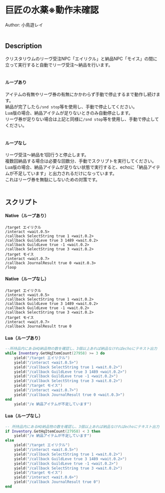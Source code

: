 # 巨匠の水薬※動作未確認<br/>
Author: 小鳥遊レイ
<br/>
<br/>

## Description<br/>
クリスタリウムのリーヴ受注NPC「エイリクル」と納品NPC「モイス」の間に立って実行すると自動でリーヴ受注～納品を行います。<br/>
<br/>
#### ループあり<br/>
アイテムの有無やリーヴ券の有無にかかわらず手動で停止するまで動作し続けます。<br/>
納品が完了したら`/snd stop`等を使用し、手動で停止してください。<br/>
Lua版の場合、納品アイテムが足りないときのみ自動停止します。<br/>
リーヴ券が足りない場合は上記と同様に`/snd stop`等を使用し、手動で停止してください。<br/>
<br/>

#### ループなし<br/>
リーヴ受注～納品を1回行うと停止します。<br/>
複数回納品する場合は必要な回数分、手動でスクリプトを実行してください。<br/>
Lua版の場合、納品アイテムが足りない状態で実行すると、echoに「納品アイテムが不足しています」と出力されるだけになっています。<br/>
これはリーヴ券を無駄にしないための対策です。<br/>
<br/>

## スクリプト<br/>
#### Native（ループあり）<!-- ※動作未確認 -->
```
/target エイリクル
/interact <wait.0.5>
/callback SelectString true 1 <wait.0.2>
/callback GuildLeve true 3 1489 <wait.0.2>
/callback GuildLeve true -1 <wait.0.2>
/callback SelectString true 3 <wait.0.2>
/target モイス
/interact <wait.0.7>
/callback JournalResult true 0 <wait.0.3>
/loop
```
#### Native（ループなし）<!-- ※動作未確認 -->
```
/target エイリクル
/interact <wait.0.5>
/callback SelectString true 1 <wait.0.2>
/callback GuildLeve true 3 1489 <wait.0.2>
/callback GuildLeve true -1 <wait.0.2>
/callback SelectString true 3 <wait.0.2>
/target モイス
/interact <wait.0.7>
/callback JournalResult true 0
```
#### Lua（ループあり）<!-- ※動作未確認 -->
```Lua
--所持品内にあるHQ納品物の数を確認し、3個以上あれば納品なければechoにテキスト出力
while Inventory.GetHqItemCount(27958) >= 3 do
    yield("/target エイリクル")
    yield("/interact <wait.0.5>")
    yield("/callback SelectString true 1 <wait.0.2>")
    yield("/callback GuildLeve true 3 1489 <wait.0.2>")
    yield("/callback GuildLeve true -1 <wait.0.2>")
    yield("/callback SelectString true 3 <wait.0.2>")
    yield("/target モイス")
    yield("/interact <wait.0.7>")
    yield("/callback JournalResult true 0 <wait.0.3>")
end
    yield("/e 納品アイテムが不足しています")
```
#### Lua（ループなし）<!-- ※動作未確認 -->
```Lua
-- 所持品内にあるHQ納品物の数を確認し、3個以上あれば納品なければechoにテキスト出力
if Inventory.GetHqItemCount(27958) < 3 then
    yield("/e 納品アイテムが不足しています")
else
    yield("/target エイリクル")
    yield("/interact <wait.0.5>")
    yield("/callback SelectString true 1 <wait.0.2>")
    yield("/callback GuildLeve true 3 1489 <wait.0.2>")
    yield("/callback GuildLeve true -1 <wait.0.2>")
    yield("/callback SelectString true 3 <wait.0.2>")
    yield("/target モイス")
    yield("/interact <wait.0.6>")
    yield("/callback JournalResult true 0")
end
```